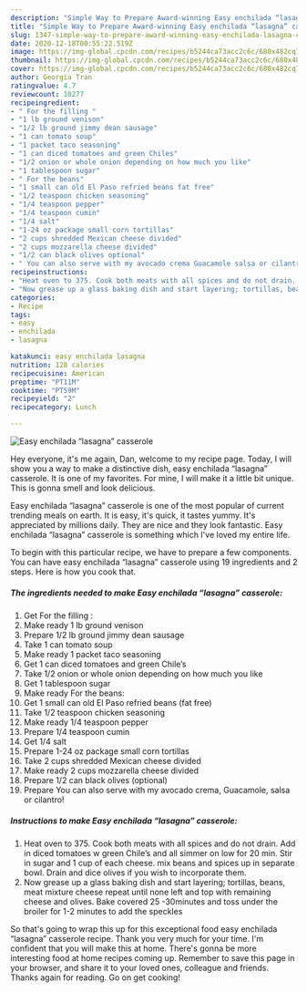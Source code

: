 ```yaml
---
description: "Simple Way to Prepare Award-winning Easy enchilada “lasagna” casserole"
title: "Simple Way to Prepare Award-winning Easy enchilada “lasagna” casserole"
slug: 1347-simple-way-to-prepare-award-winning-easy-enchilada-lasagna-casserole
date: 2020-12-18T00:55:22.519Z
image: https://img-global.cpcdn.com/recipes/b5244ca73acc2c6c/680x482cq70/easy-enchilada-lasagna-casserole-recipe-main-photo.jpg
thumbnail: https://img-global.cpcdn.com/recipes/b5244ca73acc2c6c/680x482cq70/easy-enchilada-lasagna-casserole-recipe-main-photo.jpg
cover: https://img-global.cpcdn.com/recipes/b5244ca73acc2c6c/680x482cq70/easy-enchilada-lasagna-casserole-recipe-main-photo.jpg
author: Georgia Tran
ratingvalue: 4.7
reviewcount: 10277
recipeingredient:
- " For the filling "
- "1 lb ground venison"
- "1/2 lb ground jimmy dean sausage"
- "1 can tomato soup"
- "1 packet taco seasoning"
- "1 can diced tomatoes and green Chiles"
- "1/2 onion or whole onion depending on how much you like"
- "1 tablespoon sugar"
- " For the beans"
- "1 small can old El Paso refried beans fat free"
- "1/2 teaspoon chicken seasoning"
- "1/4 teaspoon pepper"
- "1/4 teaspoon cumin"
- "1/4 salt"
- "1-24 oz package small corn tortillas"
- "2 cups shredded Mexican cheese divided"
- "2 cups mozzarella cheese divided"
- "1/2 can black olives optional"
- " You can also serve with my avocado crema Guacamole salsa or cilantro"
recipeinstructions:
- "Heat oven to 375. Cook both meats with all spices and do not drain. Add in diced tomatoes w green Chile’s and all simmer on low for 20 min. Stir in sugar and 1 cup of each cheese. mix beans and spices up in separate bowl. Drain and dice olives if you wish to incorporate them."
- "Now grease up a glass baking dish and start layering; tortillas, beans, meat mixture cheese repeat until none left and top with remaining cheese and olives. Bake covered 25 -30minutes and toss under the broiler for 1-2 minutes to add the speckles"
categories:
- Recipe
tags:
- easy
- enchilada
- lasagna

katakunci: easy enchilada lasagna 
nutrition: 128 calories
recipecuisine: American
preptime: "PT11M"
cooktime: "PT59M"
recipeyield: "2"
recipecategory: Lunch

---
```



![Easy enchilada “lasagna” casserole](https://img-global.cpcdn.com/recipes/b5244ca73acc2c6c/680x482cq70/easy-enchilada-lasagna-casserole-recipe-main-photo.jpg)

Hey everyone, it's me again, Dan, welcome to my recipe page. Today, I will show you a way to make a distinctive dish, easy enchilada “lasagna” casserole. It is one of my favorites. For mine, I will make it a little bit unique. This is gonna smell and look delicious.



Easy enchilada “lasagna” casserole is one of the most popular of current trending meals on earth. It is easy, it's quick, it tastes yummy. It's appreciated by millions daily. They are nice and they look fantastic. Easy enchilada “lasagna” casserole is something which I've loved my entire life.


To begin with this particular recipe, we have to prepare a few components. You can have easy enchilada “lasagna” casserole using 19 ingredients and 2 steps. Here is how you cook that.

<!--inarticleads1-->

##### The ingredients needed to make Easy enchilada “lasagna” casserole:

1. Get  For the filling :
1. Make ready 1 lb ground venison
1. Prepare 1/2 lb ground jimmy dean sausage
1. Take 1 can tomato soup
1. Make ready 1 packet taco seasoning
1. Get 1 can diced tomatoes and green Chile’s
1. Take 1/2 onion or whole onion depending on how much you like
1. Get 1 tablespoon sugar
1. Make ready  For the beans:
1. Get 1 small can old El Paso refried beans (fat free)
1. Take 1/2 teaspoon chicken seasoning
1. Make ready 1/4 teaspoon pepper
1. Prepare 1/4 teaspoon cumin
1. Get 1/4 salt
1. Prepare 1-24 oz package small corn tortillas
1. Take 2 cups shredded Mexican cheese divided
1. Make ready 2 cups mozzarella cheese divided
1. Prepare 1/2 can black olives (optional)
1. Prepare  You can also serve with my avocado crema, Guacamole, salsa or cilantro!




<!--inarticleads2-->

##### Instructions to make Easy enchilada “lasagna” casserole:

1. Heat oven to 375. Cook both meats with all spices and do not drain. Add in diced tomatoes w green Chile’s and all simmer on low for 20 min. Stir in sugar and 1 cup of each cheese. mix beans and spices up in separate bowl. Drain and dice olives if you wish to incorporate them.
1. Now grease up a glass baking dish and start layering; tortillas, beans, meat mixture cheese repeat until none left and top with remaining cheese and olives. Bake covered 25 -30minutes and toss under the broiler for 1-2 minutes to add the speckles




So that's going to wrap this up for this exceptional food easy enchilada “lasagna” casserole recipe. Thank you very much for your time. I'm confident that you will make this at home. There's gonna be more interesting food at home recipes coming up. Remember to save this page in your browser, and share it to your loved ones, colleague and friends. Thanks again for reading. Go on get cooking!
